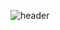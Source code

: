 ![header](https://capsule-render.vercel.app/api?type=rounded&color=auto&height=300&section=header&text=pjnw1236github&fontSize=90)
